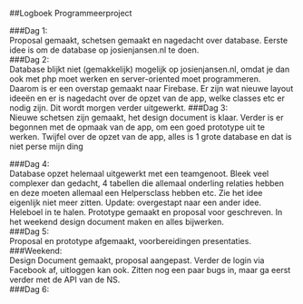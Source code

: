 ##Logboek Programmeerproject<br>

###Dag 1: 
<br>Proposal gemaakt, schetsen gemaakt en nagedacht over database. Eerste idee is om de database op josienjansen.nl te doen.<br>
###Dag 2: <br>
Database blijkt niet (gemakkelijk) mogelijk op josienjansen.nl, omdat je dan ook met php moet werken en server-oriented moet programmeren.<br> Daarom is er een overstap gemaakt naar Firebase. Er zijn wat nieuwe layout ideeën en er is nagedacht over de opzet van de app, welke classes etc er nodig zijn. Dit wordt morgen verder uitgewerkt.
###Dag 3: <br>
Nieuwe schetsen zijn gemaakt, het design document is klaar. Verder is er begonnen met de opmaak van de app, om een goed prototype uit te werken. Twijfel over de opzet van de app, alles is 1 grote database en dat is niet perse mijn ding <br>

###Dag 4:<br>
Database opzet helemaal uitgewerkt met een teamgenoot. Bleek veel complexer dan gedacht, 4 tabellen die allemaal onderling relaties hebben en deze moeten allemaal een Helpersclass hebben etc. Zie het idee eigenlijk niet meer zitten. 
Update: overgestapt naar een ander idee. Heleboel in te halen. Prototype gemaakt en proposal voor geschreven. In het weekend design document maken en alles bijwerken.<br>
###Dag 5:<br>
Proposal en prototype afgemaakt, voorbereidingen presentaties.<br>
###Weekend: <br>
Design Document gemaakt, proposal aangepast. Verder de login via Facebook af, uitloggen kan ook. Zitten nog een paar bugs in, maar ga eerst verder met de API van de NS.<br>
###Dag 6:<br>

